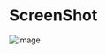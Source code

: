 # ScreenShot
![image](https://user-images.githubusercontent.com/10018819/159115918-5712c308-ac1c-402b-953d-1ff146d787d4.png)
